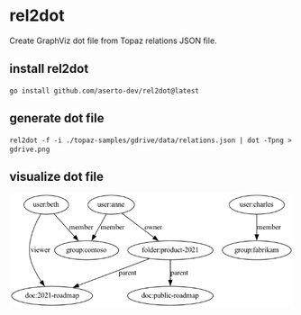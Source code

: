 # rel2dot

Create GraphViz dot file from Topaz relations JSON file.

## install rel2dot

```
go install github.com/aserto-dev/rel2dot@latest
```

## generate dot file
```
rel2dot -f -i ./topaz-samples/gdrive/data/relations.json | dot -Tpng > gdrive.png
```

## visualize dot file

![result](./gdrive.png)
